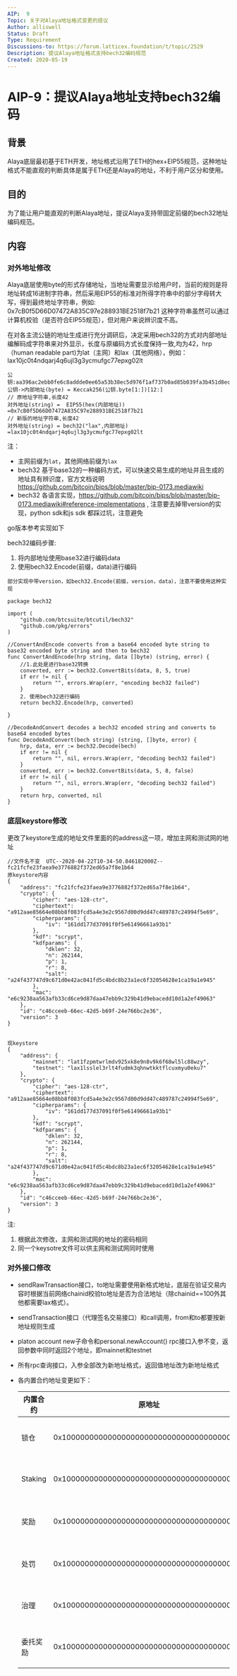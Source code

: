 ```yaml
---
AIP:  9
Topic: 关于对Alaya地址格式变更的提议
Author: alliswell
Status: Draft 
Type: Requirement
Discussions-to: https://forum.latticex.foundation/t/topic/2529
Description: 提议Alaya地址格式支持bech32编码规范
Created: 2020-05-19
---
```


# AIP-9：提议Alaya地址支持bech32编码

## 背景

Alaya底层最初基于ETH开发，地址格式沿用了ETH的hex+EIP55规范，这种地址格式不能直观的判断具体是属于ETH还是Alaya的地址，不利于用户区分和使用。

## 目的

为了能让用户能直观的判断Alaya地址，提议Alaya支持带固定前缀的bech32地址编码规范。

## 内容

### 对外地址修改
Alaya底层使用byte的形式存储地址，当地址需要显示给用户时，当前的规则是将地址转成16进制字符串，然后采用EIP55的标准对所得字符串中的部分字母转大写，得到最终地址字符串，例如:
 0x7cB0f5D66D07472A835C97e288931BE2518f7b21
这种字符串虽然可以通过计算机校验（是否符合EIP55规范），但对用户来说辨识度不高。

在对各主流公链的地址生成进行充分调研后，决定采用bech32的方式对内部地址编解码成字符串来对外显示，长度与原编码方式长度保持一致,均为42，hrp（human readable part)为lat（主网）和lax（其他网络），例如：
 lax10jc0t4ndqarj4q6ujl3g3ycmufgc77epxg02lt

```
公钥:aa396ac2ebb0fe6c8addde0ee65a53b38ec5d976f1af737b0ad85b039fa3b451d8ec6d4d27ff06b4db32da3f49fbe0d66cd80fe1a86ae87f6e626a1eed5e0b31
公钥->内部地址(byte) = Keccak256(公钥.byte[1:])[12:] 
// 原地址字符串,长度42
对外地址(string) =  EIP55(hex(内部地址)) =0x7cB0f5D66D07472A835C97e288931BE2518f7b21
// 新版的地址字符串,长度42
对外地址(string) = bech32("lax",内部地址) =lax10jc0t4ndqarj4q6ujl3g3ycmufgc77epxg02lt
```

注：
  - 主网前缀为`lat`，其他网络前缀为`lax`
  - bech32 基于base32的一种编码方式，可以快速交易生成的地址并且生成的地址具有辨识度，官方文档说明 https://github.com/bitcoin/bips/blob/master/bip-0173.mediawiki  
  - bech32 各语言实现，https://github.com/bitcoin/bips/blob/master/bip-0173.mediawiki#reference-implementations   , 注意要去掉带version的实现，python sdk和js sdk 都踩过坑，注意避免 

go版本参考实现如下

bech32编码步骤: 
1. 将内部地址使用base32进行编码data
2. 使用bech32.Encode(前缀，data)进行编码

`部分实现中带version，如bech32.Encode(前缀，version，data），注意不要使用这种实现`

```
package bech32

import (
	"github.com/btcsuite/btcutil/bech32"
	"github.com/pkg/errors"
)

//ConvertAndEncode converts from a base64 encoded byte string to base32 encoded byte string and then to bech32
func ConvertAndEncode(hrp string, data []byte) (string, error) {
    //1.此处是进行base32转换
	converted, err := bech32.ConvertBits(data, 8, 5, true)
	if err != nil {
		return "", errors.Wrap(err, "encoding bech32 failed")
	}
	2. 使用bech32进行编码
	return bech32.Encode(hrp, converted)

}

//DecodeAndConvert decodes a bech32 encoded string and converts to base64 encoded bytes
func DecodeAndConvert(bech string) (string, []byte, error) {
	hrp, data, err := bech32.Decode(bech)
	if err != nil {
		return "", nil, errors.Wrap(err, "decoding bech32 failed")
	}
	converted, err := bech32.ConvertBits(data, 5, 8, false)
	if err != nil {
		return "", nil, errors.Wrap(err, "decoding bech32 failed")
	}
	return hrp, converted, nil
}

```


### 底层keystore修改

更改了keystore生成的地址文件里面的的address这一项，增加主网和测试网的地址

```
//文件名不变  UTC--2020-04-22T10-34-50.846182000Z--fc21fcfe23faea9e3776882f372ed65a7f8e1b64
原keystore内容
{
    "address": "fc21fcfe23faea9e3776882f372ed65a7f8e1b64",
    "crypto": {
        "cipher": "aes-128-ctr",
        "ciphertext": "a912aae85664e08bb8f083fcd5a4e3e2c9567d00d9dd47c489787c24994f5e69",
        "cipherparams": {
            "iv": "161dd177d37091f0f5e61496661a93b1"
        },
        "kdf": "scrypt",
        "kdfparams": {
            "dklen": 32,
            "n": 262144,
            "p": 1,
            "r": 8,
            "salt": "a24f437747d9c671d0e42ac041fd5c4bdc8b23a1ec6f32054628e1ca19a1e945"
        },
        "mac": "e6c9238aa563afb33cd6ce9d87daa47ebb9c329b41d9ebacedd10d1a2ef49063"
    },
    "id": "c46cceeb-66ec-42d5-b69f-24e766bc2e36",
    "version": 3
}


现keystore
{
    "address": {
        "mainnet": "lat1fzpmtwrlmdv925xk8e9n8v9k6f68wl5lc88wzy",
        "testnet": "lax1lsslel3rlt4fudmk3qhnwtkktflcuxmyu0eku7"
    },
    "crypto": {
        "cipher": "aes-128-ctr",
        "ciphertext": "a912aae85664e08bb8f083fcd5a4e3e2c9567d00d9dd47c489787c24994f5e69",
        "cipherparams": {
            "iv": "161dd177d37091f0f5e61496661a93b1"
        },
        "kdf": "scrypt",
        "kdfparams": {
            "dklen": 32,
            "n": 262144,
            "p": 1,
            "r": 8,
            "salt": "a24f437747d9c671d0e42ac041fd5c4bdc8b23a1ec6f32054628e1ca19a1e945"
        },
        "mac": "e6c9238aa563afb33cd6ce9d87daa47ebb9c329b41d9ebacedd10d1a2ef49063"
    },
    "id": "c46cceeb-66ec-42d5-b69f-24e766bc2e36",
    "version": 3
}

```


注: 
1. 根据此次修改，主网和测试网的地址的密码相同
2. 同一个keysotre文件可以供主网和测试网同时使用

### 对外接口修改


- sendRawTransaction接口，to地址需要使用新格式地址，底层在验证交易内容时根据当前网络chainid校验to地址是否为合法地址（除chainid==100外其他都需要lax格式）。

- sendTransaction接口（代理签名交易接口）和call调用，from和to都要按新地址规则生成

- platon account new子命令和personal.newAccount() rpc接口入参不变，返回参数中同时返回2个地址，即mainnet和testnet

- 所有rpc查询接口，入参全部改为新地址格式，返回值地址改为新地址格式

- 各内置合约地址变更如下：

  | 内置合约 |原地址| 新地址                                                         |
  | -------- |----| ------------------------------------------------------------ |
  | 锁仓     |0x1000000000000000000000000000000000000001| 主网：lat1zqqqqqqqqqqqqqqqqqqqqqqqqqqqqqqp7pn3ep                                                         测试网：lax1zqqqqqqqqqqqqqqqqqqqqqqqqqqqqqqp3yp7hw |
  | Staking  |0x1000000000000000000000000000000000000002| 主网： lat1zqqqqqqqqqqqqqqqqqqqqqqqqqqqqqqzsjx8h7                                                        测试网：lax1zqqqqqqqqqqqqqqqqqqqqqqqqqqqqqqzlh5ge3 |
  | 奖励     |0x1000000000000000000000000000000000000003| 主网： lat1zqqqqqqqqqqqqqqqqqqqqqqqqqqqqqqrdyjj2v                                                        测试网： lax1zqqqqqqqqqqqqqqqqqqqqqqqqqqqqqqrzpqayr|
  | 处罚     |0x1000000000000000000000000000000000000004| 主网：    lat1zqqqqqqqqqqqqqqqqqqqqqqqqqqqqqqyva9ztf                                                     测试网：lax1zqqqqqqqqqqqqqqqqqqqqqqqqqqqqqqyrchd9x |
  | 治理     |0x1000000000000000000000000000000000000005| 主网： lat1zqqqqqqqqqqqqqqqqqqqqqqqqqqqqqq93t3hkm                                                        测试网：lax1zqqqqqqqqqqqqqqqqqqqqqqqqqqqqqq97wrcc5 |
  | 委托奖励 |0x1000000000000000000000000000000000000006| 主网：lat1zqqqqqqqqqqqqqqqqqqqqqqqqqqqqqqxlcypcy                                                         测试网：lax1zqqqqqqqqqqqqqqqqqqqqqqqqqqqqqqxsakwkt |

